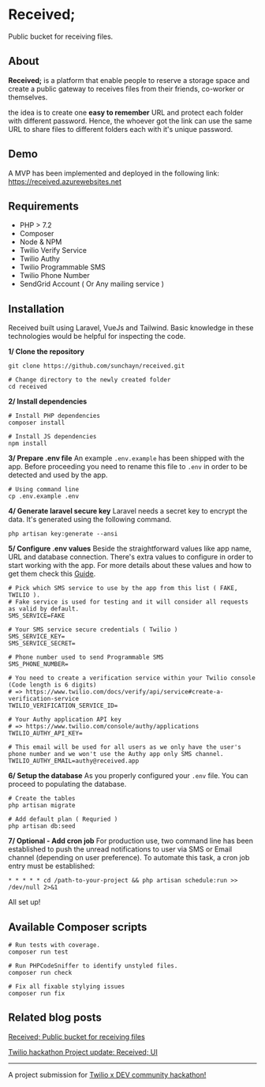 # Received;

Public bucket for receiving files.

## About

**Received;** is a platform that enable people to reserve a storage space and create a public gateway to receives files from their friends, co-worker or themselves.

the idea is to create one **easy to remember** URL and protect each folder with different password. Hence, the whoever got the link can use the same URL to share files to different folders each with it's unique password.

## Demo
A MVP has been implemented and deployed in the following link:
https://received.azurewebsites.net

## Requirements
- PHP > 7.2
- Composer
- Node & NPM
- Twilio Verify Service
- Twilio Authy
- Twilio Programmable SMS
- Twilio Phone Number
- SendGrid Account ( Or Any mailing service )

## Installation
Received built using Laravel, VueJs and Tailwind. Basic knowledge in these technologies would be helpful for inspecting the code.

**1/ Clone the repository**
```shell script
git clone https://github.com/sunchayn/received.git

# Change directory to the newly created folder
cd received
```

**2/ Install dependencies**
```shell script
# Install PHP dependencies
composer install

# Install JS dependencies
npm install
```

**3/ Prepare .env file**
An example `.env.example` has been shipped with the app. Before proceeding you need to rename this file to `.env` in order to be detected and used by the app.
```shell script
# Using command line
cp .env.example .env
```

**4/ Generate laravel secure key**
Laravel needs a secret key to encrypt the data. It's generated using the following command.
```shell script
php artisan key:generate --ansi
```

**5/ Configure .env values**
Beside the straightforward values like app name, URL and database connection. There's extra values to configure in order to start working with the app. For more details about these values and how to get them check this [Guide](https://github.com/sunchayn/received/blob/master/guide/SERVICES.md).

```dotenv
# Pick which SMS service to use by the app from this list ( FAKE, TWILIO ).
# Fake service is used for testing and it will consider all requests as valid by default.
SMS_SERVICE=FAKE

# Your SMS service secure credentials ( Twilio )
SMS_SERVICE_KEY=
SMS_SERVICE_SECRET=

# Phone number used to send Programmable SMS
SMS_PHONE_NUMBER=

# You need to create a verification service within your Twilio console (Code length is 6 digits)
# => https://www.twilio.com/docs/verify/api/service#create-a-verification-service
TWILIO_VERIFICATION_SERVICE_ID=

# Your Authy application API key
# => https://www.twilio.com/console/authy/applications
TWILIO_AUTHY_API_KEY=

# This email will be used for all users as we only have the user's phone number and we won't use the Authy app only SMS channel.
TWILIO_AUTHY_EMAIL=authy@received.app
```

**6/ Setup the database**
As you properly configured your `.env` file. You can proceed to populating the database.
```shell script
# Create the tables
php artisan migrate

# Add default plan ( Requried )
php artisan db:seed
```

**7/ Optional - Add cron job**
For production use, two command line has been established to push the unread notifications to user via SMS or Email channel (depending on user preference). To automate this task, a cron job entry must be established:

```
* * * * * cd /path-to-your-project && php artisan schedule:run >> /dev/null 2>&1
```

All set up!

## Available Composer scripts
```
# Run tests with coverage.
composer run test

# Run PHPCodeSniffer to identify unstyled files.
composer run check

# Fix all fixable stylying issues
composer run fix
```

## Related blog posts

[Received; Public bucket for receiving files](https://dev.to/mazentouati/received-public-bucket-for-receiving-files-24kb)

[Twilio hackathon Project update: Received; UI](https://dev.to/mazentouati/twilio-hackathon-project-update-recieved-ui-4kol)

---
A project submission for [Twilio x DEV community hackathon!](https://dev.to/devteam/announcing-the-twilio-hackathon-on-dev-2lh8)
